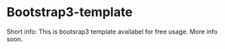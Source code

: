 # Bootstrap3-template

Short info:
This is bootsrap3 template availabel for free usage. More info soon.
